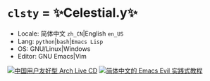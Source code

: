 # `clsty` = ✨Celestial.y✨
- Locale: 简体中文 `zh_CN`|English `en_US`
- Lang: `python`|`bash`|`Emacs Lisp`
- OS: GNU/Linux|Windows
- Editor: GNU Emacs|Vim

[![中国用户友好型 Arch Live CD](https://github-readme-stats.vercel.app/api/pin?username=clsty&repo=arCNiso&show_owner=true&title=arCN&title_color=fff&icon_color=fff&text_color=fff&bg_color=30,e96443,904e95)](https://github.com/clsty/arCNiso)
[![简体中文的 Emacs Evil 实践式教程](https://github-readme-stats.vercel.app/api/pin?username=clsty&repo=evil-tutor-sc&theme=one_dark_pro)](https://github.com/clsty/evil-tutor-sc)